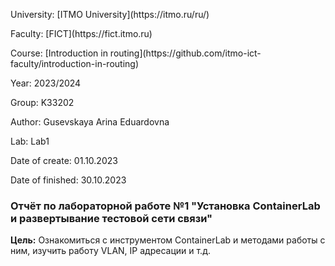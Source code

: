 <p>University: [ITMO University](https://itmo.ru/ru/)</p>
<p></p>Faculty: [FICT](https://fict.itmo.ru)</p>
<p>Course: [Introduction in routing](https://github.com/itmo-ict-faculty/introduction-in-routing)</p>
<p>Year: 2023/2024</p>
<p>Group: K33202</p>
<p>Author: Gusevskaya Arina Eduardovna</p>
<p>Lab: Lab1</p>
<p>Date of create: 01.10.2023</p>
<p>Date of finished: 30.10.2023</p>

<p align="center"> <h3> Отчёт по лабораторной работе №1 "Установка ContainerLab и развертывание тестовой сети связи"</h3> </p>
<b>Цель:</b> Ознакомиться с инструментом ContainerLab и методами работы с ним, изучить работу VLAN, IP адресации и т.д.
